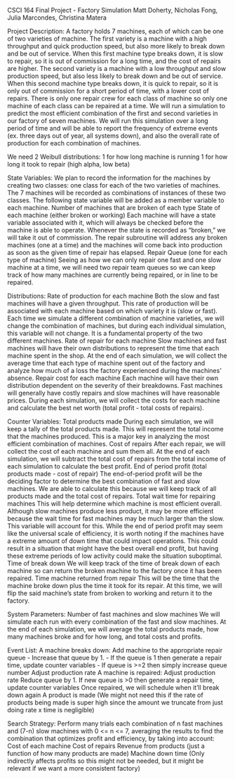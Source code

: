 CSCI 164 Final Project - Factory Simulation
Matt Doherty, Nicholas Fong, Julia Marcondes, Christina Matera

Project Description:
    A factory holds 7 machines, each of which can be one of two varieties of machine. The first variety is a machine with a high throughput and quick production speed, but also more likely to break down and be out of service. When this first machine type breaks down, it is slow to repair, so it is out of commission for a long time, and the cost of repairs are higher.
    The second variety is a machine with a low throughput and slow production speed, but also less likely to break down and be out of service. When this second machine type breaks down, it is quick to    repair, so it is only out of commission for a short period of time, with a lower cost of repairs.
    There is only one repair crew for each class of machine so only one machine of each class can be repaired at a time.
    We will run a simulation to predict the most efficient combination of the first and second varieties in our factory of seven machines. We will run this simulation over a long period of time and will be able to report the frequency of extreme events (ex. three days out of year, all systems down), and also the overall rate of production for each combination of machines.

We need 2 Weibull distributions:
    1 for how long machine is running
    1 for how long it took to repair (high alpha, low beta)

State Variables:
    We plan to record the information for the machines by creating two classes: one class for each of the two varieties of machines. The 7 machines will be recorded as combinations of instances of these two classes. The following state variable will be added as a member variable to each machine.
    Number of machines that are broken of each type
    State of each machine (either broken or working)
    Each machine will have a state variable associated with it, which will always be checked before the machine is able to operate. Whenever the state is recorded as “broken,” we will take it out of commission. The repair subroutine will address any broken machines (one at a time) and the machines will come back into production as soon as the given time of repair has elapsed.
    Repair Queue (one for each type of machine)
    Seeing as how we can only repair one fast and one slow machine at a time, we will need two repair team queues so we can keep track of how many machines are currently being repaired, or in line to be repaired.

Distributions:
    Rate of production for each machine
        Both the slow and fast machines will have a given throughput. This rate of production will be associated with each machine based on which variety it is (slow or fast). Each time we simulate a different combination of machine varieties, we will change the combination of machines, but during each individual simulation, this variable will not change. It is a fundamental property of the two different machines.
    Rate of repair for each machine
        Slow machines and fast machines will have their own distributions to represent the time that each machine spent in the shop. At the end of each simulation, we will collect the average time that each type of machine spent out of the factory and analyze how much of a loss the factory experienced during the machines’ absence. 
    Repair cost for each machine
        Each machine will have their own distribution dependent on the severity of their breakdowns. Fast machines will generally have costly repairs and slow machines will have reasonable prices. During each simulation, we will collect the costs for each machine and calculate the best net worth (total profit - total costs of repairs).

Counter Variables:
    Total products made
        During each simulation, we will keep a tally of the total products made. This will represent the total income that the machines produced. This is a major key in analyzing the most efficient combination of machines.
    Cost of repairs
        After each repair, we will collect the cost of each machine and sum them all. At the end of each simulation, we will subtract the total cost of repairs from the total income of each simulation to calculate the best profit. 
    End of period profit (total products made - cost of repair)
        The end-of-period profit will be the deciding factor to determine the best combination of fast and slow machines. We are able to calculate this because we will keep track of all products made and the total cost of repairs.
    Total wait time for repairing machines
        This will help determine which machine is most efficient overall. Although slow machines produce less product, it may be more efficient because the wait time for fast machines may be much larger than the slow. This variable will account for this. While the end of period profit may seem like the universal scale of efficiency, it is worth noting if the machines have a extreme amount of down time that could impact operations. This could result in a situation that might have the best overall end profit, but having these extreme periods of low activity could make the situation suboptimal.
    Time of break down
        We will keep track of the time of break down of each machine so can return the broken machine to the factory once it has been repaired. 
    Time machine returned from repair
        This will be the time that the machine broke down plus the time it took for its repair. At this time, we will flip the said machine’s state from broken to working and return it to the factory.

System Parameters:
    Number of fast machines and slow machines
        We will simulate each run with every combination of the fast and slow machines. At the end of each simulation, we will average the total products made, how many machines broke and for how long, and total costs and profits. 

Event List:
    A machine breaks down:
        Add machine to the appropriate repair queue
            - Increase that queue by 1.
                - If the queue is 1 then generate a repair time, update counter variables
                - If queue is >=2 then simply increase queue number 
        Adjust production rate
    A machine is repaired:
        Adjust production rate
        Reduce queue by 1. 
            If new queue is >0 then generate a repair time, update counter variables
        Once repaired, we will schedule when it’ll break down again
    A product is made (We might not need this if the rate of products being made is super high since the amount we truncate from just doing rate x time is negligible)

Search Strategy:
    Perform many trials each combination of n fast machines and (7-n) slow machines with  0 <= n <= 7, averaging the results to find the combination that optimizes profit and efficiency, by taking into account:
        Cost of each machine
        Cost of repairs
        Revenue from products (just a function of how many products are made)
        Machine down time (Only indirectly affects profits so this might not be needed, but it might be relevant if we want a more consistent factory)
